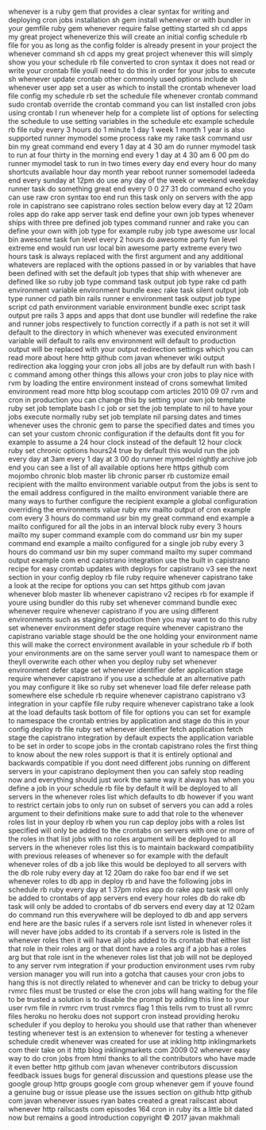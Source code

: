 whenever is a ruby gem that provides a clear syntax for writing and deploying cron jobs installation sh gem install whenever or with bundler in your gemfile ruby gem whenever require false getting started sh cd apps my great project wheneverize this will create an initial config schedule rb file for you as long as the config folder is already present in your project the whenever command sh cd apps my great project whenever this will simply show you your schedule rb file converted to cron syntax it does not read or write your crontab file youll need to do this in order for your jobs to execute sh whenever update crontab other commonly used options include sh whenever user app set a user as which to install the crontab whenever load file config my schedule rb set the schedule file whenever crontab command sudo crontab override the crontab command you can list installed cron jobs using crontab l run whenever help for a complete list of options for selecting the schedule to use setting variables in the schedule etc example schedule rb file ruby every 3 hours do 1 minute 1 day 1 week 1 month 1 year is also supported runner mymodel some process rake my rake task command usr bin my great command end every 1 day at 4 30 am do runner mymodel task to run at four thirty in the morning end every 1 day at 4 30 am 6 00 pm do runner mymodel task to run in two times every day end every hour do many shortcuts available hour day month year reboot runner somemodel ladeeda end every sunday at 12pm do use any day of the week or weekend weekday runner task do something great end every 0 0 27 31 do command echo you can use raw cron syntax too end run this task only on servers with the app role in capistrano see capistrano roles section below every day at 12 20am roles app do rake app server task end define your own job types whenever ships with three pre defined job types command runner and rake you can define your own with job type for example ruby job type awesome usr local bin awesome task fun level every 2 hours do awesome party fun level extreme end would run usr local bin awesome party extreme every two hours task is always replaced with the first argument and any additional whatevers are replaced with the options passed in or by variables that have been defined with set the default job types that ship with whenever are defined like so ruby job type command task output job type rake cd path environment variable environment bundle exec rake task silent output job type runner cd path bin rails runner e environment task output job type script cd path environment variable environment bundle exec script task output pre rails 3 apps and apps that dont use bundler will redefine the rake and runner jobs respectively to function correctly if a path is not set it will default to the directory in which whenever was executed environment variable will default to rails env environment will default to production output will be replaced with your output redirection settings which you can read more about here http github com javan whenever wiki output redirection aka logging your cron jobs all jobs are by default run with bash l c command among other things this allows your cron jobs to play nice with rvm by loading the entire environment instead of crons somewhat limited environment read more http blog scoutapp com articles 2010 09 07 rvm and cron in production you can change this by setting your own job template ruby set job template bash l c job or set the job template to nil to have your jobs execute normally ruby set job template nil parsing dates and times whenever uses the chronic gem to parse the specified dates and times you can set your custom chronic configuration if the defaults dont fit you for example to assume a 24 hour clock instead of the default 12 hour clock ruby set chronic options hours24 true by default this would run the job every day at 3am every 1 day at 3 00 do runner mymodel nightly archive job end you can see a list of all available options here https github com mojombo chronic blob master lib chronic parser rb customize email recipient with the mailto environment variable output from the jobs is sent to the email address configured in the mailto environment variable there are many ways to further configure the recipient example a global configuration overriding the environments value ruby env mailto output of cron example com every 3 hours do command usr bin my great command end example a mailto configured for all the jobs in an interval block ruby every 3 hours mailto my super command example com do command usr bin my super command end example a mailto configured for a single job ruby every 3 hours do command usr bin my super command mailto my super command output example com end capistrano integration use the built in capistrano recipe for easy crontab updates with deploys for capistrano v3 see the next section in your config deploy rb file ruby require whenever capistrano take a look at the recipe for options you can set https github com javan whenever blob master lib whenever capistrano v2 recipes rb for example if youre using bundler do this ruby set whenever command bundle exec whenever require whenever capistrano if you are using different environments such as staging production then you may want to do this ruby set whenever environment defer stage require whenever capistrano the capistrano variable stage should be the one holding your environment name this will make the correct environment available in your schedule rb if both your environments are on the same server youll want to namespace them or theyll overwrite each other when you deploy ruby set whenever environment defer stage set whenever identifier defer application stage require whenever capistrano if you use a schedule at an alternative path you may configure it like so ruby set whenever load file defer release path somewhere else schedule rb require whenever capistrano capistrano v3 integration in your capfile file ruby require whenever capistrano take a look at the load defaults task bottom of file for options you can set for example to namespace the crontab entries by application and stage do this in your config deploy rb file ruby set whenever identifier fetch application fetch stage the capistrano integration by default expects the application variable to be set in order to scope jobs in the crontab capistrano roles the first thing to know about the new roles support is that it is entirely optional and backwards compatible if you dont need different jobs running on different servers in your capistrano deployment then you can safely stop reading now and everything should just work the same way it always has when you define a job in your schedule rb file by default it will be deployed to all servers in the whenever roles list which defaults to db however if you want to restrict certain jobs to only run on subset of servers you can add a roles argument to their definitions make sure to add that role to the whenever roles list in your deploy rb when you run cap deploy jobs with a roles list specified will only be added to the crontabs on servers with one or more of the roles in that list jobs with no roles argument will be deployed to all servers in the whenever roles list this is to maintain backward compatibility with previous releases of whenever so for example with the default whenever roles of db a job like this would be deployed to all servers with the db role ruby every day at 12 20am do rake foo bar end if we set whenever roles to db app in deploy rb and have the following jobs in schedule rb ruby every day at 1 37pm roles app do rake app task will only be added to crontabs of app servers end every hour roles db do rake db task will only be added to crontabs of db servers end every day at 12 02am do command run this everywhere will be deployed to db and app servers end here are the basic rules if a servers role isnt listed in whenever roles it will never have jobs added to its crontab if a servers role is listed in the whenever roles then it will have all jobs added to its crontab that either list that role in their roles arg or that dont have a roles arg if a job has a roles arg but that role isnt in the whenever roles list that job will not be deployed to any server rvm integration if your production environment uses rvm ruby version manager you will run into a gotcha that causes your cron jobs to hang this is not directly related to whenever and can be tricky to debug your rvmrc files must be trusted or else the cron jobs will hang waiting for the file to be trusted a solution is to disable the prompt by adding this line to your user rvm file in rvmrc rvm trust rvmrcs flag 1 this tells rvm to trust all rvmrc files heroku no heroku does not support cron instead providing heroku scheduler if you deploy to heroku you should use that rather than whenever testing whenever test is an extension to whenever for testing a whenever schedule credit whenever was created for use at inkling http inklingmarkets com their take on it http blog inklingmarkets com 2009 02 whenever easy way to do cron jobs from html thanks to all the contributors who have made it even better http github com javan whenever contributors discussion feedback issues bugs for general discussion and questions please use the google group http groups google com group whenever gem if youve found a genuine bug or issue please use the issues section on github http github com javan whenever issues ryan bates created a great railscast about whenever http railscasts com episodes 164 cron in ruby its a little bit dated now but remains a good introduction copyright © 2017 javan makhmali